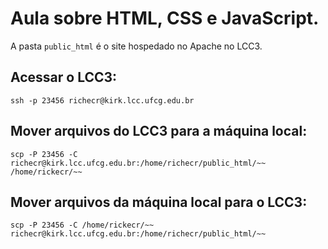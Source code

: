 # Aula sobre HTML, CSS e JavaScript.

A pasta `public_html` é o site hospedado no Apache no LCC3.

## Acessar o LCC3:

`ssh -p 23456 richecr@kirk.lcc.ufcg.edu.br`

## Mover arquivos do LCC3 para a máquina local:

`scp -P 23456 -C richecr@kirk.lcc.ufcg.edu.br:/home/richecr/public_html/~~ /home/rickecr/~~`

## Mover arquivos da máquina local para o LCC3:

`scp -P 23456 -C /home/rickecr/~~ richecr@kirk.lcc.ufcg.edu.br:/home/richecr/public_html/~~`
